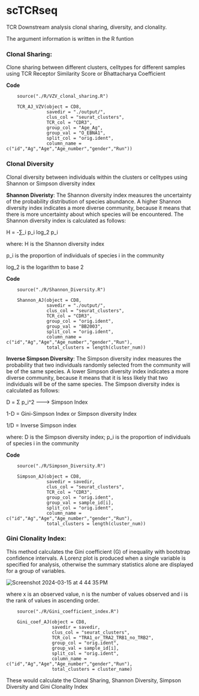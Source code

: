 # scTCRseq
TCR Downstream analysis clonal sharing, diversity, and clonality.

The argument information is written in the R funtion

### Clonal Sharing: 
Clone sharing between different clusters, celltypes for different samples using TCR Receptor Similarity Score or Bhattacharya Coefficient

**Code**
        
        source("./R/VZV_clonal_sharing.R")
        
        TCR_AJ_VZV(object = CD8, 
                   savedir = "./output/", 
                   clus_col = "seurat_clusters", 
                   TCR_col = "CDR3",
                   group_col = "Age_Ag", 
                   group_val = "O_EBNA1", 
                   split_col = "orig.ident",
                   column_name = c("id","Ag","Age","Age_number","gender","Run"))

### Clonal Diversity
Clonal diversity between individuals within the clusters or celltypes using Shannon or Simpson diversity index

**Shannon Diveristy**: The Shannon diversity index measures the uncertainty of the probability distribution of species abundance. A higher Shannon diversity index indicates a more diverse community, because it means that there is more uncertainty about which species will be encountered. The Shannon diversity index is calculated as follows:

H = -∑_i p_i log_2 p_i

where:
H is the Shannon diversity index

p_i is the proportion of individuals of species i in the community

log_2 is the logarithm to base 2


**Code**

        source("./R/Shannon_Diversity.R")
        
        Shannon_AJ(object = CD8, 
                   savedir = "./output/", 
                   clus_col = "seurat_clusters", 
                   TCR_col = "CDR3",
                   group_col = "orig.ident", 
                   group_val = "BB2003", 
                   split_col = "orig.ident",
                   column_name = c("id","Ag","Age","Age_number","gender","Run"), 
                   total_clusters = length(cluster_num))

**Inverse Simpson Diversity**: The Simpson diversity index measures the probability that two individuals randomly selected from the community will be of the same species. A lower Simpson diversity index indicates a more diverse community, because it means that it is less likely that two individuals will be of the same species. The Simpson diversity index is calculated as follows:

D = Σ p_i^2 ---> Simpson Index

1-D = Gini-Simpson Index or Simpson diversity Index

1/D = Inverse Simpson index

where: D is the Simpson diversity index;  p_i is the proportion of individuals of species i in the community

**Code**

        source("./R/Simpson_Diversity.R")
        
        Simpson_AJ(object = CD8, 
                   savedir = savedir,
                   clus_col = "seurat_clusters", 
                   TCR_col = "CDR3",
                   group_col = "orig.ident", 
                   group_val = sample_id[i], 
                   split_col = "orig.ident",
                   column_name = c("id","Ag","Age","Age_number","gender","Run"), 
                   total_clusters = length(cluster_num))

                   
### Gini Clonality Index: 
This method calculates the Gini coefficient (G) of inequality with bootstrap confidence intervals. A Lorenz plot is produced when a single variable is specified for analysis, otherwise the summary statistics alone are displayed for a group of variables.

![Screenshot 2024-03-15 at 4 44 35 PM](https://github.com/Ajaingithub/scTCRseq/assets/37553954/289fa13b-e792-4b07-a671-23531f877df2)

where x is an observed value, n is the number of values observed and i is the rank of values in ascending order.

        source("./R/Gini_coefficient_index.R")
        
        Gini_coef_AJ(object = CD8, 
                     savedir = savedir, 
                     clus_col = "seurat_clusters", 
                     TCR_col = "TRA1_or_TRA2_TRB1_no_TRB2",
                     group_col = "orig.ident", 
                     group_val = sample_id[i], 
                     split_col = "orig.ident",
                     column_name = c("id","Ag","Age","Age_number","gender","Run"), 
                     total_clusters = cluster_name)



These would calculate the Clonal Sharing, Shannon Diversity, Simpson Diversity and Gini Clonality Index




                             


                   

                   

